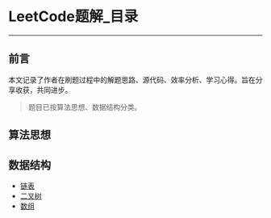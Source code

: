# LeetCode题解_目录

---

## 前言

本文记录了作者在刷题过程中的解题思路、源代码、效率分析、学习心得。旨在分享收获，共同进步。

> 题目已按算法思想、数据结构分类。



## 算法思想



## 数据结构

* [链表](https://github.com/AnthonyCJ/CS-Notes/blob/trunk/notes/algorithm/leetcode/datastructure/LeetCode题解_链表.md)
* [二叉树](https://github.com/AnthonyCJ/CS-Notes/blob/trunk/notes/algorithm/leetcode/datastructure/LeetCode题解_二叉树.md)
* [数组](https://github.com/AnthonyCJ/CS-Notes/blob/trunk/notes/algorithm/leetcode/datastructure/LeetCode题解_数组.md)

